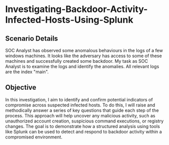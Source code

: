 # Investigating-Backdoor-Activity-Infected-Hosts-Using-Splunk

## Scenario Details
SOC Analyst has observed some anomalous behaviours in the logs of a few windows machines. It looks like the adversary has access to some of these machines and successfully created some backdoor. My task as SOC Analyst is to examine the logs and identify the anomalies. All relevant logs are the index "main".

## Objective
In this investigation, I aim to identify and confirm potential indicators of compromise across suspected infected hosts. To do this, I will raise and methodically answer a series of key questions that guide each step of the process. This approach will help uncover any malicious activity, such as unauthorized account creation, suspicious command executions, or registry changes. The goal is to demonstrate how a structured analysis using tools like Splunk can be used to detect and respond to backdoor activity within a compromised environment.
